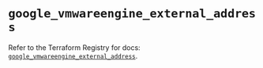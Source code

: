 # `google_vmwareengine_external_address`

Refer to the Terraform Registry for docs: [`google_vmwareengine_external_address`](https://registry.terraform.io/providers/hashicorp/google-beta/6.8.0/docs/resources/google_vmwareengine_external_address).
